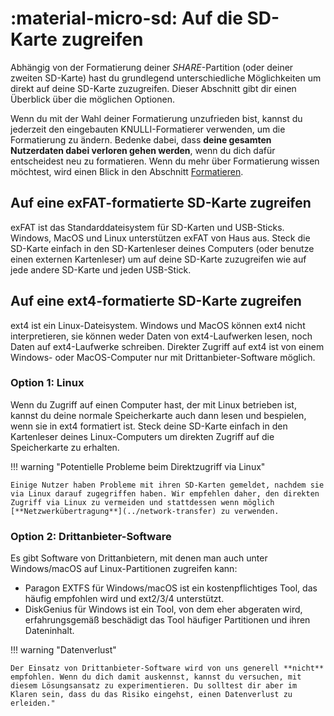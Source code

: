 # :material-micro-sd: Auf die SD-Karte zugreifen

Abhängig von der Formatierung deiner *SHARE*-Partition (oder deiner zweiten SD-Karte) hast du grundlegend unterschiedliche Möglichkeiten um direkt auf deine SD-Karte zuzugreifen. Dieser Abschnitt gibt dir einen Überblick über die möglichen Optionen.

Wenn du mit der Wahl deiner Formatierung unzufrieden bist, kannst du jederzeit den eingebauten KNULLI-Formatierer verwenden, um die Formatierung zu ändern. Bedenke dabei, dass **deine gesamten Nutzerdaten dabei verloren gehen werden**, wenn du dich dafür entscheidest neu zu formatieren. Wenn du mehr über Formatierung wissen möchtest, wird einen Blick in den Abschnitt [Formatieren](../formatting).

## Auf eine exFAT-formatierte SD-Karte zugreifen

exFAT ist das Standarddateisystem für SD-Karten und USB-Sticks. Windows, MacOS und Linux unterstützen exFAT von Haus aus. Steck die SD-Karte einfach in den SD-Kartenleser deines Computers (oder benutze einen externen Kartenleser) um auf deine SD-Karte zuzugreifen wie auf jede andere SD-Karte und jeden USB-Stick.

## Auf eine ext4-formatierte SD-Karte zugreifen

ext4 ist ein Linux-Dateisystem. Windows und MacOS können ext4 nicht interpretieren, sie können weder Daten von ext4-Laufwerken lesen, noch Daten auf ext4-Laufwerke schreiben. Direkter Zugriff auf ext4 ist von einem Windows- oder MacOS-Computer nur mit Drittanbieter-Software möglich.

### Option 1: Linux

Wenn du Zugriff auf einen Computer hast, der mit Linux betrieben ist, kannst du deine normale Speicherkarte auch dann lesen und bespielen, wenn sie in ext4 formatiert ist. Steck deine SD-Karte einfach in den Kartenleser deines Linux-Computers um direkten Zugriff auf die Speicherkarte zu erhalten.

!!! warning "Potentielle Probleme beim Direktzugriff via Linux"

    Einige Nutzer haben Probleme mit ihren SD-Karten gemeldet, nachdem sie via Linux darauf zugegriffen haben. Wir empfehlen daher, den direkten Zugriff via Linux zu vermeiden und stattdessen wenn möglich [**Netzwerkübertragung**](../network-transfer) zu verwenden.

### Option 2: Drittanbieter-Software

Es gibt Software von Drittanbietern, mit denen man auch unter Windows/macOS auf Linux-Partitionen zugreifen kann:

* Paragon EXTFS für Windows/macOS ist ein kostenpflichtiges Tool, das häufig empfohlen wird und ext2/3/4 unterstützt.
* DiskGenius für Windows ist ein Tool, von dem eher abgeraten wird, erfahrungsgemäß beschädigt das Tool häufiger Partitionen und ihren Dateninhalt.

!!! warning "Datenverlust"

    Der Einsatz von Drittanbieter-Software wird von uns generell **nicht** empfohlen. Wenn du dich damit auskennst, kannst du versuchen, mit diesem Lösungsansatz zu experimentieren. Du solltest dir aber im Klaren sein, dass du das Risiko eingehst, einen Datenverlust zu erleiden."

